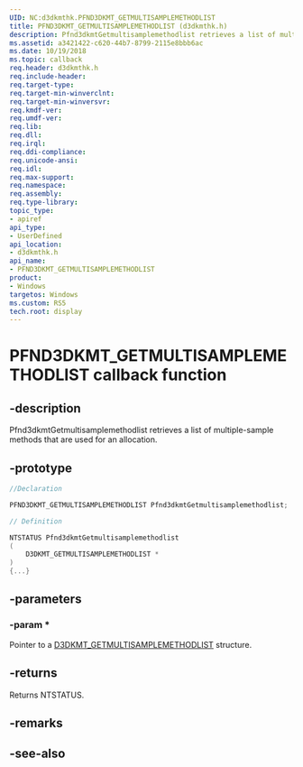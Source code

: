 ```yaml
---
UID: NC:d3dkmthk.PFND3DKMT_GETMULTISAMPLEMETHODLIST
title: PFND3DKMT_GETMULTISAMPLEMETHODLIST (d3dkmthk.h)
description: Pfnd3dkmtGetmultisamplemethodlist retrieves a list of multiple-sample methods that are used for an allocation.
ms.assetid: a3421422-c620-44b7-8799-2115e8bbb6ac
ms.date: 10/19/2018
ms.topic: callback
req.header: d3dkmthk.h
req.include-header:
req.target-type:
req.target-min-winverclnt:
req.target-min-winversvr:
req.kmdf-ver:
req.umdf-ver:
req.lib:
req.dll:
req.irql: 
req.ddi-compliance:
req.unicode-ansi:
req.idl:
req.max-support:
req.namespace:
req.assembly:
req.type-library: 
topic_type: 
- apiref
api_type: 
- UserDefined
api_location: 
- d3dkmthk.h
api_name: 
- PFND3DKMT_GETMULTISAMPLEMETHODLIST
product:
- Windows
targetos: Windows
ms.custom: RS5
tech.root: display
---
```


# PFND3DKMT_GETMULTISAMPLEMETHODLIST callback function

## -description

Pfnd3dkmtGetmultisamplemethodlist retrieves a list of multiple-sample methods that are used for an allocation.

## -prototype

```cpp
//Declaration

PFND3DKMT_GETMULTISAMPLEMETHODLIST Pfnd3dkmtGetmultisamplemethodlist; 

// Definition

NTSTATUS Pfnd3dkmtGetmultisamplemethodlist 
(
	D3DKMT_GETMULTISAMPLEMETHODLIST *
)
{...}

```

## -parameters

### -param * 

Pointer to a [D3DKMT_GETMULTISAMPLEMETHODLIST](ns-d3dkmthk-_d3dkmt_getmultisamplemethodlist.md) structure.

## -returns

Returns NTSTATUS.


## -remarks




## -see-also
